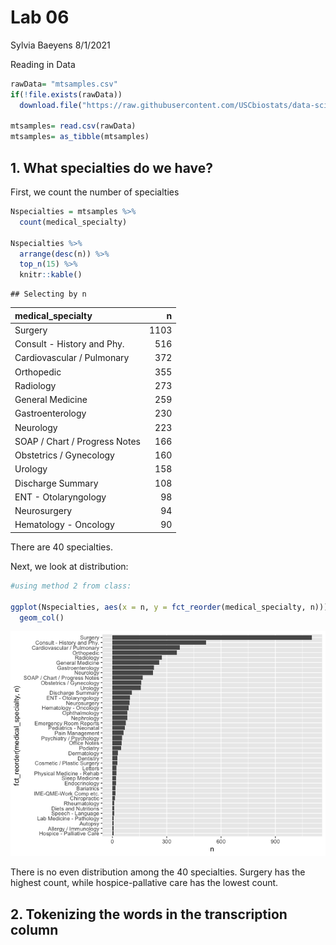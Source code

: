 Lab 06
================
Sylvia Baeyens
8/1/2021

Reading in Data

``` r
rawData= "mtsamples.csv"
if(!file.exists(rawData))
  download.file("https://raw.githubusercontent.com/USCbiostats/data-science-data/master/00_mtsamples/mtsamples.csv", destfile = rawData)

mtsamples= read.csv(rawData) 
mtsamples= as_tibble(mtsamples)
```

## 1. What specialties do we have?

First, we count the number of specialties

``` r
Nspecialties = mtsamples %>%
  count(medical_specialty)

Nspecialties %>%
  arrange(desc(n)) %>%
  top_n(15) %>%
  knitr::kable()
```

    ## Selecting by n

| medical\_specialty            |    n |
|:------------------------------|-----:|
| Surgery                       | 1103 |
| Consult - History and Phy.    |  516 |
| Cardiovascular / Pulmonary    |  372 |
| Orthopedic                    |  355 |
| Radiology                     |  273 |
| General Medicine              |  259 |
| Gastroenterology              |  230 |
| Neurology                     |  223 |
| SOAP / Chart / Progress Notes |  166 |
| Obstetrics / Gynecology       |  160 |
| Urology                       |  158 |
| Discharge Summary             |  108 |
| ENT - Otolaryngology          |   98 |
| Neurosurgery                  |   94 |
| Hematology - Oncology         |   90 |

There are 40 specialties.

Next, we look at distribution:

``` r
#using method 2 from class:

ggplot(Nspecialties, aes(x = n, y = fct_reorder(medical_specialty, n))) +
  geom_col()
```

![](Lab06_files/figure-gfm/unnamed-chunk-3-1.png)<!-- -->

There is no even distribution among the 40 specialties. Surgery has the
highest count, while hospice-pallative care has the lowest count.

## 2. Tokenizing the words in the transcription column
